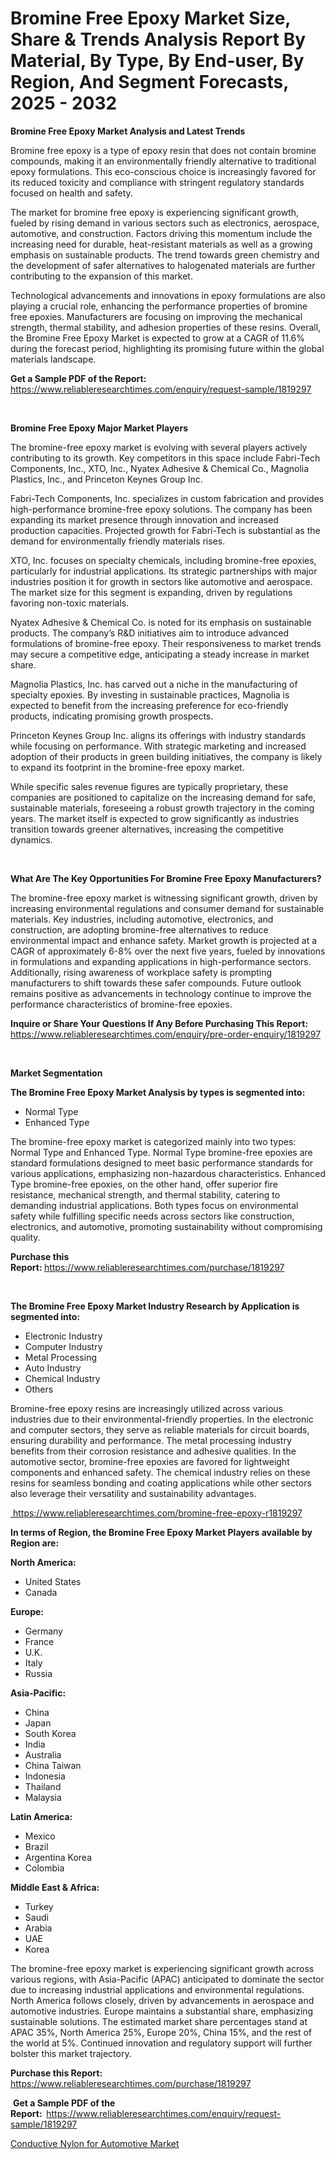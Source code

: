 <p><h1>Bromine Free Epoxy Market Size, Share & Trends Analysis Report By Material, By Type, By End-user, By Region, And Segment Forecasts, 2025 - 2032</h1></p><p><strong>Bromine Free Epoxy Market Analysis and Latest Trends</strong></p>
<p><p>Bromine free epoxy is a type of epoxy resin that does not contain bromine compounds, making it an environmentally friendly alternative to traditional epoxy formulations. This eco-conscious choice is increasingly favored for its reduced toxicity and compliance with stringent regulatory standards focused on health and safety. </p><p>The market for bromine free epoxy is experiencing significant growth, fueled by rising demand in various sectors such as electronics, aerospace, automotive, and construction. Factors driving this momentum include the increasing need for durable, heat-resistant materials as well as a growing emphasis on sustainable products. The trend towards green chemistry and the development of safer alternatives to halogenated materials are further contributing to the expansion of this market.</p><p>Technological advancements and innovations in epoxy formulations are also playing a crucial role, enhancing the performance properties of bromine free epoxies. Manufacturers are focusing on improving the mechanical strength, thermal stability, and adhesion properties of these resins. Overall, the Bromine Free Epoxy Market is expected to grow at a CAGR of 11.6% during the forecast period, highlighting its promising future within the global materials landscape.</p></p>
<p><strong>Get a Sample PDF of the Report:&nbsp;</strong> <a href="https://www.reliableresearchtimes.com/enquiry/request-sample/1819297?utm_campaign=2006&utm_medium=2&utm_source=Github&utm_content=ia&utm_term=03042025&utm_id=bromine-free-epoxy">https://www.reliableresearchtimes.com/enquiry/request-sample/1819297</a></p>
<p>&nbsp;</p>
<p><strong>Bromine Free Epoxy Major Market Players</strong></p>
<p><p>The bromine-free epoxy market is evolving with several players actively contributing to its growth. Key competitors in this space include Fabri-Tech Components, Inc., XTO, Inc., Nyatex Adhesive & Chemical Co., Magnolia Plastics, Inc., and Princeton Keynes Group Inc.</p><p>Fabri-Tech Components, Inc. specializes in custom fabrication and provides high-performance bromine-free epoxy solutions. The company has been expanding its market presence through innovation and increased production capacities. Projected growth for Fabri-Tech is substantial as the demand for environmentally friendly materials rises.</p><p>XTO, Inc. focuses on specialty chemicals, including bromine-free epoxies, particularly for industrial applications. Its strategic partnerships with major industries position it for growth in sectors like automotive and aerospace. The market size for this segment is expanding, driven by regulations favoring non-toxic materials.</p><p>Nyatex Adhesive & Chemical Co. is noted for its emphasis on sustainable products. The company’s R&D initiatives aim to introduce advanced formulations of bromine-free epoxy. Their responsiveness to market trends may secure a competitive edge, anticipating a steady increase in market share.</p><p>Magnolia Plastics, Inc. has carved out a niche in the manufacturing of specialty epoxies. By investing in sustainable practices, Magnolia is expected to benefit from the increasing preference for eco-friendly products, indicating promising growth prospects.</p><p>Princeton Keynes Group Inc. aligns its offerings with industry standards while focusing on performance. With strategic marketing and increased adoption of their products in green building initiatives, the company is likely to expand its footprint in the bromine-free epoxy market.</p><p>While specific sales revenue figures are typically proprietary, these companies are positioned to capitalize on the increasing demand for safe, sustainable materials, foreseeing a robust growth trajectory in the coming years. The market itself is expected to grow significantly as industries transition towards greener alternatives, increasing the competitive dynamics.</p></p>
<p>&nbsp;</p>
<p><strong>What Are The Key Opportunities For Bromine Free Epoxy Manufacturers?</strong></p>
<p><p>The bromine-free epoxy market is witnessing significant growth, driven by increasing environmental regulations and consumer demand for sustainable materials. Key industries, including automotive, electronics, and construction, are adopting bromine-free alternatives to reduce environmental impact and enhance safety. Market growth is projected at a CAGR of approximately 6-8% over the next five years, fueled by innovations in formulations and expanding applications in high-performance sectors. Additionally, rising awareness of workplace safety is prompting manufacturers to shift towards these safer compounds. Future outlook remains positive as advancements in technology continue to improve the performance characteristics of bromine-free epoxies.</p></p>
<p><strong>Inquire or Share Your Questions If Any Before Purchasing This Report:</strong> <a href="https://www.reliableresearchtimes.com/enquiry/pre-order-enquiry/1819297?utm_campaign=2006&utm_medium=2&utm_source=Github&utm_content=ia&utm_term=03042025&utm_id=bromine-free-epoxy">https://www.reliableresearchtimes.com/enquiry/pre-order-enquiry/1819297</a></p>
<p>&nbsp;</p>
<p><strong>Market Segmentation</strong></p>
<p><strong>The Bromine Free Epoxy Market Analysis by types is segmented into:</strong></p>
<p><ul><li>Normal Type</li><li>Enhanced Type</li></ul></p>
<p><p>The bromine-free epoxy market is categorized mainly into two types: Normal Type and Enhanced Type. Normal Type bromine-free epoxies are standard formulations designed to meet basic performance standards for various applications, emphasizing non-hazardous characteristics. Enhanced Type bromine-free epoxies, on the other hand, offer superior fire resistance, mechanical strength, and thermal stability, catering to demanding industrial applications. Both types focus on environmental safety while fulfilling specific needs across sectors like construction, electronics, and automotive, promoting sustainability without compromising quality.</p></p>
<p><strong>Purchase this Report:&nbsp;</strong><a href="https://www.reliableresearchtimes.com/purchase/1819297?utm_campaign=2006&utm_medium=2&utm_source=Github&utm_content=ia&utm_term=03042025&utm_id=bromine-free-epoxy">https://www.reliableresearchtimes.com/purchase/1819297</a></p>
<p>&nbsp;</p>
<p><strong>The Bromine Free Epoxy Market Industry Research by Application is segmented into:</strong></p>
<p><ul><li>Electronic Industry</li><li>Computer Industry</li><li>Metal Processing</li><li>Auto Industry</li><li>Chemical Industry</li><li>Others</li></ul></p>
<p><p>Bromine-free epoxy resins are increasingly utilized across various industries due to their environmental-friendly properties. In the electronic and computer sectors, they serve as reliable materials for circuit boards, ensuring durability and performance. The metal processing industry benefits from their corrosion resistance and adhesive qualities. In the automotive sector, bromine-free epoxies are favored for lightweight components and enhanced safety. The chemical industry relies on these resins for seamless bonding and coating applications while other sectors also leverage their versatility and sustainability advantages.</p></p>
<p><a href="https://www.reliableresearchtimes.com/bromine-free-epoxy-r1819297?utm_campaign=2006&utm_medium=2&utm_source=Github&utm_content=ia&utm_term=03042025&utm_id=bromine-free-epoxy">&nbsp;https://www.reliableresearchtimes.com/bromine-free-epoxy-r1819297</a></p>
<p><strong>In terms of Region, the Bromine Free Epoxy Market Players available by Region are:</strong></p>
<p>
    <p> <strong> North America: </strong>
        <ul>
            <li>United States</li>
            <li>Canada</li>
        </ul>
        </p> 
    <p> <strong> Europe: </strong>
        <ul>
            <li>Germany</li>
            <li>France</li>
            <li>U.K.</li>
            <li>Italy</li>
            <li>Russia</li>
        </ul>
        </p> 
    <p> <strong> Asia-Pacific: </strong>
        <ul>
            <li>China</li>
            <li>Japan</li>
            <li>South Korea</li>
            <li>India</li>
            <li>Australia</li>
            <li>China Taiwan</li>
            <li>Indonesia</li>
            <li>Thailand</li>
            <li>Malaysia</li>
        </ul>
        </p> 
    <p> <strong> Latin America: </strong>
        <ul>
            <li>Mexico</li>
            <li>Brazil</li>
            <li>Argentina Korea</li>
            <li>Colombia</li>
        </ul>
        </p> 
    <p> <strong> Middle East & Africa: </strong>
        <ul>
            <li>Turkey</li>
            <li>Saudi</li>
            <li>Arabia</li>
            <li>UAE</li>
            <li>Korea</li>
        </ul>
    </p>
    </p>
<p><p>The bromine-free epoxy market is experiencing significant growth across various regions, with Asia-Pacific (APAC) anticipated to dominate the sector due to increasing industrial applications and environmental regulations. North America follows closely, driven by advancements in aerospace and automotive industries. Europe maintains a substantial share, emphasizing sustainable solutions. The estimated market share percentages stand at APAC 35%, North America 25%, Europe 20%, China 15%, and the rest of the world at 5%. Continued innovation and regulatory support will further bolster this market trajectory.</p></p>
<p><strong>Purchase this Report: </strong><a href="https://www.reliableresearchtimes.com/purchase/1819297?utm_campaign=2006&utm_medium=2&utm_source=Github&utm_content=ia&utm_term=03042025&utm_id=bromine-free-epoxy">https://www.reliableresearchtimes.com/purchase/1819297</a></p>
<p>&nbsp;<strong>Get a Sample PDF of the Report:&nbsp;&nbsp;</strong><a href="https://www.reliableresearchtimes.com/enquiry/request-sample/1819297?utm_campaign=2006&utm_medium=2&utm_source=Github&utm_content=ia&utm_term=03042025&utm_id=bromine-free-epoxy">https://www.reliableresearchtimes.com/enquiry/request-sample/1819297</a></p>
<p><strong></strong></p>
<p><p><a href="https://github.com/bmorecock/Market-Research-Report-List-6/blob/main/conductive-nylon-for-automotive-market.md?utm_campaign=2006&utm_medium=2&utm_source=Github&utm_content=ia&utm_term=03042025&utm_id=bromine-free-epoxy">Conductive Nylon for Automotive Market</a></p></p>